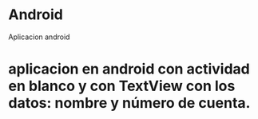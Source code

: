 # Android
Aplicacion android
# aplicacion en android con actividad en blanco y con TextView con los datos: nombre y número de cuenta.
